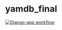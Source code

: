 # yamdb_final
[![Django-app workflow](https://github.com/PaulSssar/yamdb_final/actions/workflows/yamdb_workflow.yml/badge.svg)](https://github.com/PaulSssar/yamdb_final/actions/workflows/yamdb_workflow.yml)
